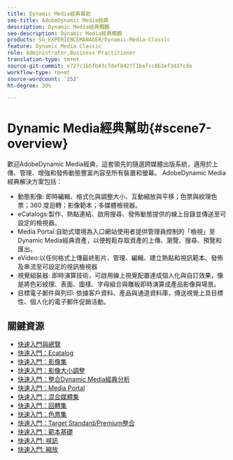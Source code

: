 ```yaml
---
title: Dynamic Media經典幫助
seo-title: AdobeDynamic Media經典
description: Dynamic Media經典概觀
seo-description: Dynamic Media經典概觀
products: SG_EXPERIENCEMANAGER/Dynamic-Media-Classic
feature: Dynamic Media Classic
role: Administrator,Business Practitioner
translation-type: tm+mt
source-git-commit: e727c1b5fb43c7def842ff1bafcc8b3ef3437cde
workflow-type: tm+mt
source-wordcount: '252'
ht-degree: 30%

---
```



# Dynamic Media經典幫助{#scene7-overview}

歡迎AdobeDynamic Media經典，這套領先的隨選跨媒體出版系統，適用於上傳、管理、增強和發佈動態豐富內容至所有裝置和螢幕。 AdobeDynamic Media經典解決方案包括：

* 動態影像: 即時編輯、格式化與調整大小、互動縮放與平移；色票與紋理色票；360 度迴轉；影像範本；多媒體檢視器。
* eCatalogs:製作、熱點連結、啟用搜尋、發佈動態提供的線上目錄並傳送至可設定的檢視器。
* Media Portal:自助式環境為入口網站使用者提供管理員控制的「檢視」至Dynamic Media經典資產，以便輕鬆存取資產的上傳、瀏覽、搜尋、預覽和匯出。
* eVideo:以任何格式上傳最終影片、管理、編輯、建立熱點和視訊範本、發佈及串流至可設定的視訊檢視器
* 視覺組裝器: 即時演算技術，可啟用線上視覺配置達成個人化與自訂效果，像是將色彩紋理、表面、圖樣、字母組合與雕板即時演算成產品影像與場景。
* 目標電子郵件與列印: 依據客戶資料、產品與通道資料庫，傳送視覺上具目標性、個人化的電子郵件促銷活動。

## 關鍵資源

* [快速入門與總覽](/help/dmc-platform-overview.md)
* [快速入門：Ecatalog](/help/quick-start-ecatalog.md)
* [快速入門：影像集](/help/quick-start-image-sets.md)
* [快速入門：影像大小調整](/help/quick-start-image-sizing.md)
* [快速入門：整合Dynamic Media經典分析](/help/quick-start-integrating-dmc-analytics.md)
* [快速入門：Media Portal](/help/quick-start-media-portal-administration.md)
* [快速入門：混合媒體集](/help/quick-start-mixed-media-sets.md)
* [快速入門：回轉集](/help/quick-start-spin-sets.md)
* [快速入門：色票集](/help/quick-start-swatch-sets.md)
* [快速入門：Target Standard/Premium整合](/help/quick-start-target-integration.md)
* [快速入門：範本基礎](/help/quick-start-template-basics.md)
* [快速入門: 視訊](/help/quick-start-video.md)
* [快速入門: 縮放](/help/quick-start-zoom.md)

